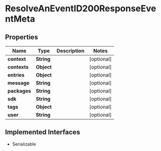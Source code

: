 

# ResolveAnEventID200ResponseEventMeta


## Properties

| Name | Type | Description | Notes |
|------------ | ------------- | ------------- | -------------|
|**context** | **String** |  |  [optional] |
|**contexts** | **Object** |  |  [optional] |
|**entries** | **Object** |  |  [optional] |
|**message** | **String** |  |  [optional] |
|**packages** | **String** |  |  [optional] |
|**sdk** | **String** |  |  [optional] |
|**tags** | **Object** |  |  [optional] |
|**user** | **String** |  |  [optional] |


## Implemented Interfaces

* Serializable


